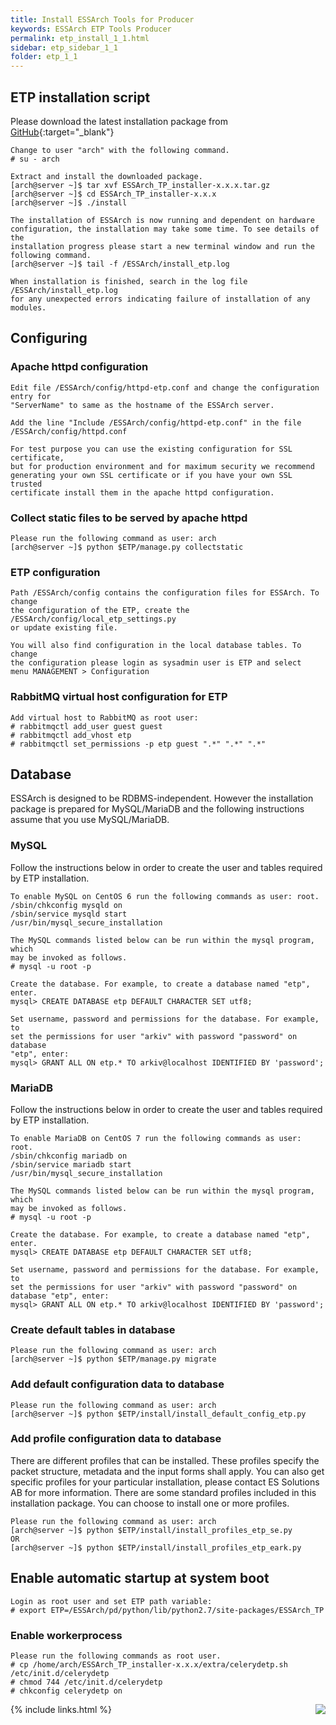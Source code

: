 ```yaml
---
title: Install ESSArch Tools for Producer
keywords: ESSArch ETP Tools Producer
permalink: etp_install_1_1.html
sidebar: etp_sidebar_1_1
folder: etp_1_1
---
```


## ETP installation script

Please download the latest installation package from  [GitHub](https://github.com/ESSolutions/ESSArch_Tools_Producer/releases/latest){:target="_blank"}

    Change to user "arch" with the following command.
    # su - arch

    Extract and install the downloaded package.
    [arch@server ~]$ tar xvf ESSArch_TP_installer-x.x.x.tar.gz
    [arch@server ~]$ cd ESSArch_TP_installer-x.x.x
    [arch@server ~]$ ./install

    The installation of ESSArch is now running and dependent on hardware
    configuration, the installation may take some time. To see details of the
    installation progress please start a new terminal window and run the
    following command.
    [arch@server ~]$ tail -f /ESSArch/install_etp.log

    When installation is finished, search in the log file /ESSArch/install_etp.log
    for any unexpected errors indicating failure of installation of any modules.

## Configuring

### Apache httpd configuration

    Edit file /ESSArch/config/httpd-etp.conf and change the configuration entry for
    "ServerName" to same as the hostname of the ESSArch server.

    Add the line "Include /ESSArch/config/httpd-etp.conf" in the file
    /ESSArch/config/httpd.conf

    For test purpose you can use the existing configuration for SSL certificate,
    but for production environment and for maximum security we recommend
    generating your own SSL certificate or if you have your own SSL trusted
    certificate install them in the apache httpd configuration.

### Collect static files to be served by apache httpd

    Please run the following command as user: arch
    [arch@server ~]$ python $ETP/manage.py collectstatic

### ETP configuration

    Path /ESSArch/config contains the configuration files for ESSArch. To change
    the configuration of the ETP, create the /ESSArch/config/local_etp_settings.py
    or update existing file.

    You will also find configuration in the local database tables. To change
    the configuration please login as sysadmin user is ETP and select
    menu MANAGEMENT > Configuration

### RabbitMQ virtual host configuration for ETP

    Add virtual host to RabbitMQ as root user:
    # rabbitmqctl add_user guest guest
    # rabbitmqctl add_vhost etp
    # rabbitmqctl set_permissions -p etp guest ".*" ".*" ".*"

## Database

ESSArch is designed to be RDBMS-independent. However the installation package
is prepared for MySQL/MariaDB and the following instructions assume that you
use MySQL/MariaDB.

### MySQL

Follow the instructions below in order to create the user and tables required
by ETP installation.

    To enable MySQL on CentOS 6 run the following commands as user: root.
    /sbin/chkconfig mysqld on
    /sbin/service mysqld start  
    /usr/bin/mysql_secure_installation

    The MySQL commands listed below can be run within the mysql program, which
    may be invoked as follows.
    # mysql -u root -p

    Create the database. For example, to create a database named "etp", enter.
    mysql> CREATE DATABASE etp DEFAULT CHARACTER SET utf8;

    Set username, password and permissions for the database. For example, to
    set the permissions for user "arkiv" with password "password" on database
    "etp", enter:
    mysql> GRANT ALL ON etp.* TO arkiv@localhost IDENTIFIED BY 'password';

### MariaDB

Follow the instructions below in order to create the user and tables required
by ETP installation.

    To enable MariaDB on CentOS 7 run the following commands as user: root.
    /sbin/chkconfig mariadb on
    /sbin/service mariadb start
    /usr/bin/mysql_secure_installation

    The MySQL commands listed below can be run within the mysql program, which
    may be invoked as follows.
    # mysql -u root -p

    Create the database. For example, to create a database named "etp", enter.
    mysql> CREATE DATABASE etp DEFAULT CHARACTER SET utf8;

    Set username, password and permissions for the database. For example, to
    set the permissions for user "arkiv" with password "password" on
    database "etp", enter:
    mysql> GRANT ALL ON etp.* TO arkiv@localhost IDENTIFIED BY 'password';

### Create default tables in database

    Please run the following command as user: arch
    [arch@server ~]$ python $ETP/manage.py migrate

### Add default configuration data to database

    Please run the following command as user: arch
    [arch@server ~]$ python $ETP/install/install_default_config_etp.py

### Add profile configuration data to database
There are different profiles that can be installed. These profiles specify the packet structure, metadata and the input forms shall apply. You can also get specific profiles for your particular installation, please contact ES Solutions AB for more information. There are some standard profiles included in this installation package. You can choose to install one or more profiles.

    Please run the following command as user: arch
    [arch@server ~]$ python $ETP/install/install_profiles_etp_se.py
    OR
    [arch@server ~]$ python $ETP/install/install_profiles_etp_eark.py

## Enable automatic startup at system boot

    Login as root user and set ETP path variable:
    # export ETP=/ESSArch/pd/python/lib/python2.7/site-packages/ESSArch_TP

### Enable workerprocess

    Please run the following commands as root user.
    # cp /home/arch/ESSArch_TP_installer-x.x.x/extra/celerydetp.sh /etc/init.d/celerydetp
    # chmod 744 /etc/init.d/celerydetp
    # chkconfig celerydetp on

[<img align="right" src="images/n.png">](etp_running_1_1.html)
{% include links.html %}
